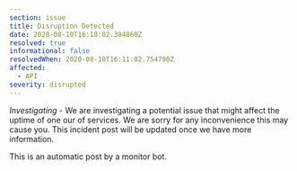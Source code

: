 ```yaml
---
section: issue
title: Disruption Detected
date: 2020-08-10T16:10:02.384860Z
resolved: true
informational: false
resolvedWhen: 2020-08-10T16:11:02.754790Z
affected:
  - API
severity: disrupted
---
```

*Investigating* - We are investigating a potential issue that might affect the uptime of one our of services. We are sorry for any inconvenience this may cause you. This incident post will be updated once we have more information.

This is an automatic post by a monitor bot.
        